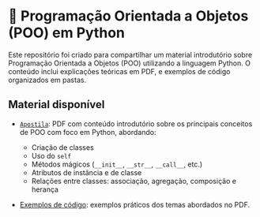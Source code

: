 # 🐍 Programação Orientada a Objetos (POO) em Python

Este repositório foi criado para compartilhar um material introdutório sobre Programação Orientada a Objetos (POO) utilizando a linguagem Python. O conteúdo inclui explicações teóricas em PDF, e exemplos de código organizados em pastas.

## Material disponível

- [`Apostila`](apostila.pdf): PDF com conteúdo introdutório sobre os principais conceitos de POO com foco em Python, abordando:
  - Criação de classes
  - Uso do `self`
  - Métodos mágicos (`__init__`, `__str__`, `__call__`, etc.)
  - Atributos de instância e de classe
  - Relações entre classes: associação, agregação, composição e herança

- [Exemplos de código](exemplos): exemplos práticos dos temas abordados no PDF.
